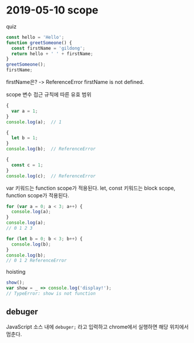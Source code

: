 # 2019-05-10 scope

quiz

```js
const hello = 'Hello';
function greetSomeone() {
  const firstName = 'gildong';
  return hello + ' ' + firstName;
}
greetSomeone();
firstName;
```

firstName은? -> ReferenceError
firstName is not defined.

scope
  변수 접근 규칙에 따른 유효 범위

```js
{
  var a = 1;
}
console.log(a);  // 1

{
  let b = 1;
}
console.log(b);  // ReferenceError

{
  const c = 1;
}
console.log(c);  // ReferenceError
```

var 키워드는 function scope가 적용된다.
let, const 키워드는 block scope, function scope가 적용된다.

```js
for (var a = 0; a < 3; a++) {
  console.log(a);
}
console.log(a);
// 0 1 2 3

for (let b = 0; b < 3; b++) {
  console.log(b);
}
console.log(b);
// 0 1 2 ReferenceError
```

hoisting

```js
show();
var show = _ => console.log('display!');
// TypeError: show is not function
```

## debuger

JavaScript 소스 내에 `debuger;` 라고 입력하고 chrome에서 실행하면 해당 위치에서 멈춘다.
